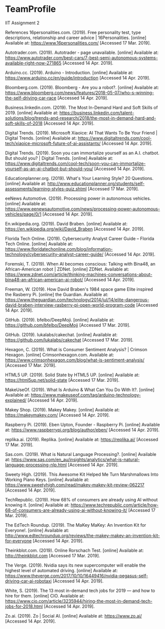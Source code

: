 # TeamProfile
IIT Assignment 2

References
16personalities.com. (2019). Free personality test, type descriptions, relationship and career advice | 16Personalities. [online] Available at: https://www.16personalities.com/ [Accessed 17 Mar. 2019].

Autotrader.com. (2019). Autotrader - page unavailable. [online] Available at: https://www.autotrader.com/best-cars/7-best-semi-autonomous-systems-available-right-now-271865 [Accessed 14 Apr. 2019].

Arduino.cc. (2019). Arduino - Introduction. [online] Available at: https://www.arduino.cc/en/guide/introduction [Accessed 14 Apr. 2019].

Bloomberg.com. (2019). Bloomberg - Are you a robot?. [online] Available at: https://www.bloomberg.com/news/features/2018-05-07/who-s-winning-the-self-driving-car-race [Accessed 14 Apr. 2019].

Business.linkedin.com. (2019). The Most In-Demand Hard and Soft Skills of 2019. [online] Available at: https://business.linkedin.com/talent-solutions/blog/trends-and-research/2018/the-most-in-demand-hard-and-soft-skills-of-2018 [Accessed 14 Apr. 2019].

Digital Trends. (2019). Microsoft Xiaoice: AI That Wants To Be Your Friend | Digital Trends. [online] Available at: https://www.digitaltrends.com/cool-tech/xiaoice-microsoft-future-of-ai-assistants/ [Accessed 14 Apr. 2019].

Digital Trends. (2019). Soon you can immortalize yourself as an A.I. chatbot. But should you? | Digital Trends. [online] Available at: https://www.digitaltrends.com/cool-tech/soon-you-can-immortalize-yourself-as-an-ai-chatbot-but-should-you/ [Accessed 14 Apr. 2019].

Educationplanner.org. (2019). What's Your Learning Style? 20 Questions. [online] Available at: http://www.educationplanner.org/students/self-assessments/learning-styles-quiz.shtml [Accessed 17 Mar. 2019].

eeNews Automotive. (2019). Processing power in autonomous vehicles. [online] Available at: https://www.eenewsautomotive.com/news/processing-power-autonomous-vehicles/page/0/1 [Accessed 14 Apr. 2019].

En.wikipedia.org. (2019). David Braben. [online] Available at: https://en.wikipedia.org/wiki/David_Braben [Accessed 14 Apr. 2019].

Florida Tech Online. (2019). Cybersecurity Analyst Career Guide – Florida Tech Online. [online] Available at: https://www.floridatechonline.com/blog/information-technology/cybersecurity-analyst-career-guide/ [Accessed 14 Apr. 2019].

Foremski, T. (2019). When AI becomes conscious: Talking with Bina48, an African-American robot | ZDNet. [online] ZDNet. Available at: https://www.zdnet.com/article/thinking-machines-conversations-about-bina48-an-african-american-ai-robot/ [Accessed 14 Apr. 2019].

Freeman, W. (2019). How David Braben's 1984 space game Elite inspired the Rasberry Pi. [online] the Guardian. Available at: https://www.theguardian.com/technology/2014/jul/14/elite-dangerous-david-braben-interview-rasberry-pi-open-world-program-code [Accessed 14 Apr. 2019].

GitHub. (2019). bfelbo/DeepMoji. [online] Available at: https://github.com/bfelbo/DeepMoji [Accessed 17 Mar. 2019].

GitHub. (2019). lukalabs/cakechat. [online] Available at: https://github.com/lukalabs/cakechat [Accessed 17 Mar. 2019].

Hexagon, C. (2019). What is Consumer Sentiment Analysis? | Crimson Hexagon. [online] Crimsonhexagon.com. Available at: https://www.crimsonhexagon.com/blog/what-is-sentiment-analysis/ [Accessed 17 Mar. 2019].

HTML5 UP. (2019). Solid State by HTML5 UP. [online] Available at: https://html5up.net/solid-state [Accessed 17 Mar. 2019].

MakeUseOf. (2019). What Is Arduino & What Can You Do With It?. [online] Available at: https://www.makeuseof.com/tag/arduino-technology-explained/ [Accessed 14 Apr. 2019].

Makey Shop. (2019). Makey Makey. [online] Available at: https://makeymakey.com/ [Accessed 14 Apr. 2019].

Raspberry Pi. (2019). Eben Upton, Founder - Raspberry Pi. [online] Available at: https://www.raspberrypi.org/blog/author/eben/ [Accessed 14 Apr. 2019].

replika.ai. (2019). Replika. [online] Available at: https://replika.ai/ [Accessed 17 Mar. 2019].

Sas.com. (2019). What is Natural Language Processing?. [online] Available at: https://www.sas.com/en_au/insights/analytics/what-is-natural-language-processing-nlp.html [Accessed 14 Apr. 2019].

Sweety High. (2019). This Awesome Kit Helped Me Turn Marshmallows Into Working Piano Keys. [online] Available at: https://www.sweetyhigh.com/read/makey-makey-kit-review-062217 [Accessed 14 Apr. 2019].

TechRepublic. (2019). How 68% of consumers are already using AI without knowing it. [online] Available at: https://www.techrepublic.com/article/how-68-of-consumers-are-already-using-ai-without-knowing-it/ [Accessed 17 Mar. 2019].

The EdTech Roundup. (2019). The MaKey MaKey: An Invention Kit for Everyone!. [online] Available at: http://www.edtechroundup.org/reviews/the-makey-makey-an-invention-kit-for-everyone [Accessed 14 Apr. 2019].

Theinkblot.com. (2019). Online Rorschach Test. [online] Available at: http://theinkblot.com [Accessed 17 Mar. 2019].

The Verge. (2019). Nvidia says its new supercomputer will enable the highest level of automated driving. [online] Available at: https://www.theverge.com/2017/10/10/16449416/nvidia-pegasus-self-driving-car-ai-robotaxi [Accessed 14 Apr. 2019].

White, S. (2019). The 13 most in-demand tech jobs for 2019 — and how to hire for them. [online] CIO. Available at: https://www.cio.com/article/3235944/hiring-the-most-in-demand-tech-jobs-for-2018.html [Accessed 14 Apr. 2019].

Zo.ai. (2019). Zo | Social AI. [online] Available at: https://www.zo.ai/ [Accessed 14 Apr. 2019].





